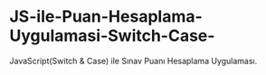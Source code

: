 # JS-ile-Puan-Hesaplama-Uygulamasi-Switch-Case-
JavaScript(Switch &amp; Case) ile Sınav Puanı Hesaplama Uygulaması.
